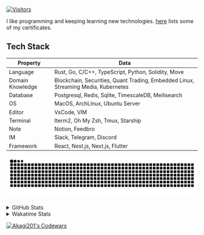 <!-- markdownlint-disable MD041 MD010 MD033 -->
[![Visitors](https://api.visitorbadge.io/api/daily?path=Akagi201%2FAkagi201&label=Visitors%20Today&countColor=%2337d67a)](https://visitorbadge.io/status?path=Akagi201%2FAkagi201)

I like programming and keeping learning new technologies. [here](https://github.com/Akagi201/blockchain) lists some of my certificates.

## Tech Stack

| Property         	| Data                                                                               	|
|------------------	|------------------------------------------------------------------------------------	|
| Language         	| Rust, Go, C/C++, TypeScript, Python, Solidity, Move                                 |
| Domain Knowledge 	| Blockchain, Securities, Quant Trading, Embedded Linux, Streaming Media, Kubernetes 	|
| Database         	| Postgresql, Redis, Sqlite, TimescaleDB, Meilisearch                                 |
| OS               	| MacOS, ArchLinux, Ubuntu Server                                                     |
| Editor           	| VsCode, VIM                                                                        	|
| Terminal          | Iterm2, Oh My Zsh, Tmux, Starship                                                   |
| Note             	| Notion, Feedbro                                                                    	|
| IM               	| Slack, Telegram, Discord                                                            |
| Framework         | React, Nest.js, Next.js, Flutter                                                   	|

[![github contribution grid snake animation](https://raw.githubusercontent.com/Akagi201/Akagi201/output/github-contribution-grid-snake.svg#gh-light-mode-only)](https://github.com/Akagi201)

<details>
<summary>GitHub Stats</summary>
  <a href="https://github.com/Akagi201"><img alt="Profile Detail" src="https://raw.githubusercontent.com/Akagi201/Akagi201/master/profile-summary-card-output/dracula/0-profile-details.svg" /></a>
  <a href="https://github.com/Akagi201"><img alt="Github Stats" src="https://raw.githubusercontent.com/Akagi201/Akagi201/master/profile-summary-card-output/dracula/3-stats.svg" /></a>
  <a href="https://github.com/Akagi201"><img alt="Lang By Commits" src="https://raw.githubusercontent.com/Akagi201/Akagi201/master/profile-summary-card-output/dracula/2-most-commit-language.svg" /></a>
</details>

<details>
<summary>Wakatime Stats</summary>
<br>

<!--START_SECTION:waka-->

```txt
From: 13 January 2024 - To: 20 January 2024

Total Time: 47 hrs 11 mins

Other        28 hrs 13 mins  ███████████████░░░░░░░░░░   59.80 %
Rust         6 hrs 43 mins   ███▓░░░░░░░░░░░░░░░░░░░░░   14.24 %
sh           6 hrs 25 mins   ███▒░░░░░░░░░░░░░░░░░░░░░   13.60 %
Python       1 hr 52 mins    █░░░░░░░░░░░░░░░░░░░░░░░░   03.96 %
TypeScript   1 hr 23 mins    ▓░░░░░░░░░░░░░░░░░░░░░░░░   02.96 %
TOML         54 mins         ▒░░░░░░░░░░░░░░░░░░░░░░░░   01.91 %
Markdown     38 mins         ▒░░░░░░░░░░░░░░░░░░░░░░░░   01.38 %
YAML         28 mins         ▒░░░░░░░░░░░░░░░░░░░░░░░░   01.01 %
JSON         14 mins         ░░░░░░░░░░░░░░░░░░░░░░░░░   00.50 %
Solidity     8 mins          ░░░░░░░░░░░░░░░░░░░░░░░░░   00.31 %
```

<!--END_SECTION:waka-->

</details>

<a href="https://www.codewars.com/users/Akagi201"><img alt="Akagi201's Codewars" src="https://www.codewars.com/users/Akagi201/badges/small"></a>
